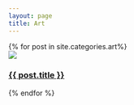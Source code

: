 ```yaml
---
layout: page
title: Art
---
```


<div class="arts">
	{% for post in site.categories.art%}
		<div class="art">
			<a href="{{ post.url }}">
				<img src="{{ post.image }}" />
				<h3>{{ post.title }}</h3>
			</a>
		</div>
	{% endfor %}
</div>